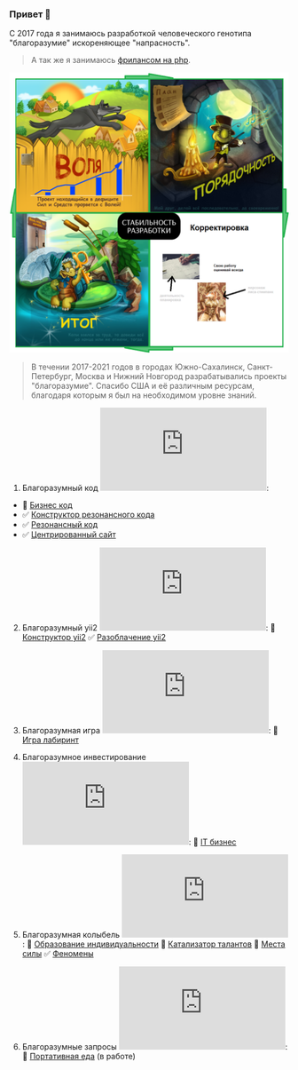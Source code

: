 ### Привет 👋

С 2017 года я занимаюсь разработкой человеческого генотипа "благоразумие" искореняющее "напрасность". 

> А так же я занимаюсь <a href="https://www.fl.ru/users/botogame/">фрилансом на php</a>.

![](./prudence-cicle-3.png)

> В течении 2017-2021 годов в городах Южно-Сахалинск, Санкт-Петербург, Москва и Нижний Новгород разрабатывались проекты "благоразумие". Спасибо США и её различным ресурсам, благодаря которым я был на необходимом уровне знаний.

1. Благоразумный код ![](https://xn----7sbacdjr2becdctmafk8ewd6dya1d.xn--p1ai/github/github_update2.php?repositorie=code.prudence):
- :black_square_button:  <a href="https://github.com/dominic-of-russia/code.prudence/blob/main/README.md">Бизнес код</a>
- :white_check_mark: <a href="https://github.com/dominic-of-russia/code.prudence/blob/main/Прототипы/Конструктор%20резонансного%20кода/README.md">Конструктор резонансного кода</a>
- :white_check_mark: <a href="https://github.com/dominic-of-russia/code.prudence/blob/main/Прототипы/Резонансный%20код/README.md">Резонансный код</a>
- :white_check_mark: <a href="https://github.com/dominic-of-russia/code.prudence/blob/main/Прототипы/Центрированный%20сайт/README.md">Центрированный сайт</a>

2. Благоразумный yii2 ![](https://xn----7sbacdjr2becdctmafk8ewd6dya1d.xn--p1ai/github/github_update2.php?repositorie=yii2.prudence):
:black_square_button:  <a href="https://github.com/dominic-of-russia/yii2.prudence/blob/main/README.md">Конструктор yii2</a>
:white_check_mark: <a href="https://github.com/dominic-of-russia/yii2.prudence/blob/main/Прототипы/Разоблачение%20yii2/README.md">Разоблачение yii2</a>

3. Благоразумная игра ![](https://xn----7sbacdjr2becdctmafk8ewd6dya1d.xn--p1ai/github/github_update2.php?repositorie=game.prudence):
:black_square_button:  <a href="https://github.com/dominic-of-russia/game.prudence/blob/main/README.md">Игра лабиринт</a>


4. Благоразумное инвестирование ![](https://xn----7sbacdjr2becdctmafk8ewd6dya1d.xn--p1ai/github/github_update2.php?repositorie=investing.prudence):
:black_square_button:  <a href="https://github.com/dominic-of-russia/investing.prudence/blob/main/README.md">IT бизнес</a>

5. Благоразумная колыбель ![](https://xn----7sbacdjr2becdctmafk8ewd6dya1d.xn--p1ai/github/github_update2.php?repositorie=cradle.prudence):
:black_square_button:  <a href="https://github.com/dominic-of-russia/cradle.prudence/blob/main/README.md">Образование индивидуальности</a>
:black_square_button:  <a href="https://github.com/dominic-of-russia/cradle.prudence/blob/main/Прототипы/Катализатор%20талантов/README.md">Катализатор талантов</a>
:black_square_button:  <a href="https://github.com/dominic-of-russia/cradle.prudence/blob/main/Прототипы/Места%20силы/README.md">Места силы</a>
:white_check_mark: <a href="https://github.com/dominic-of-russia/cradle.prudence/blob/main/Прототипы/Феномены/README.md">Феномены</a>

6. Благоразумные запросы ![](https://xn----7sbacdjr2becdctmafk8ewd6dya1d.xn--p1ai/github/github_update2.php?repositorie=requirement.prudence):
:black_square_button:  <a href="https://github.com/dominic-of-russia/requirement.prudence/blob/main/README.md">Портативная еда</a> (в работе)



